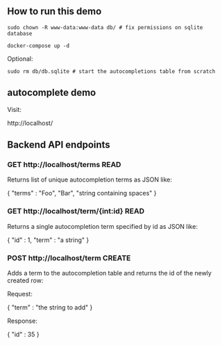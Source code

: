 ## How to run this demo

`sudo chown -R www-data:www-data db/ # fix permissions on sqlite database`

`docker-compose up -d`

Optional:

`sudo rm db/db.sqlite # start the autocompletions table from scratch`
## autocomplete demo

Visit:

http://localhost/

## Backend API endpoints

### GET http://localhost/terms  READ

Returns list of unique autocompletion terms as JSON like:

{ "terms" : "Foo", "Bar", "string containing spaces" }

### GET http://localhost/term/{int:id} READ

Returns a single autocompletion term specified by id as JSON like:

{ "id" : 1,
  "term" : "a string"
}

### POST http://localhost/term CREATE

Adds a term to the autocompletion table and returns the id of the newly created row:

Request:

{ "term" : "the string to add" }

Response:

{ "id" : 35 }
